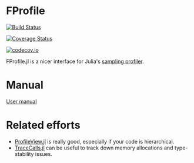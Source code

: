 # FProfile

[![Build Status](https://travis-ci.org/cstjean/FProfile.jl.svg?branch=master)](https://travis-ci.org/cstjean/FProfile.jl)

[![Coverage Status](https://coveralls.io/repos/cstjean/FProfile.jl/badge.svg?branch=master&service=github)](https://coveralls.io/github/cstjean/FProfile.jl?branch=master)

[![codecov.io](http://codecov.io/github/cstjean/FProfile.jl/coverage.svg?branch=master)](http://codecov.io/github/cstjean/FProfile.jl?branch=master)

FProfile.jl is a nicer interface for Julia's [sampling profiler](https://docs.julialang.org/en/latest/manual/profile/). 

# Manual

[User manual](http://nbviewer.jupyter.org/github/cstjean/FProfile.jl/blob/master/Manual.ipynb)

# Related efforts

- [ProfileView.jl](https://github.com/timholy/ProfileView.jl) is really good, especially
  if your code is hierarchical.
- [TraceCalls.jl](http://nbviewer.jupyter.org/github/cstjean/TraceCalls.jl/blob/master/README.ipynb#Profiling) can be useful to track down memory allocations and type-stability issues.

